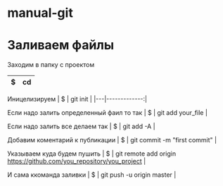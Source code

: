 # manual-git

<h1>Заливаем файлы</h1>

Заходим в папку с проектом

| $ | cd| 
|---|-------------:|

Иницелизируем 
| $ | git init | 
|---|-------------:|

Если надо залить определенный фаил то так 
| $ | git add your_file | 

Если надо залить все делаем так 
| $ | git add -A |

Добавим коментарий к публикации
| $ | git commit -m "first commit" |

Указываем куда будем пушить
| $ | git remote add origin https://github.com/you_repository/you_project |

И сама ккоманда заливки
| $ | git push -u origin master |
